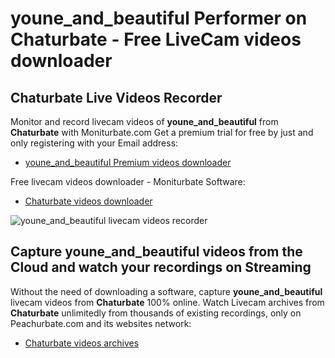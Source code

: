 # youne_and_beautiful Performer on Chaturbate - Free LiveCam videos downloader

## Chaturbate Live Videos Recorder

Monitor and record livecam videos of **youne_and_beautiful** from **Chaturbate** with Moniturbate.com
Get a premium trial for free by just and only registering with your Email address:
* [youne_and_beautiful Premium videos downloader](https://moniturbate.com/request-demo-licence-key.html)

Free livecam videos downloader - Moniturbate Software:
* [Chaturbate videos downloader](https://moniturbate.com/moniturbate-download-software.html)

![youne_and_beautiful livecam videos recorder](https://peachurnet.com/templates/moniturbate-software.png)


## Capture youne_and_beautiful videos from the Cloud and watch your recordings on Streaming

Without the need of downloading a software, capture **youne_and_beautiful** livecam videos from **Chaturbate** 100% online.
Watch Livecam archives from **Chaturbate** unlimitedly from thousands of existing recordings, only on Peachurbate.com and its websites network:
* [Chaturbate videos archives](https://peachurnet.com/)